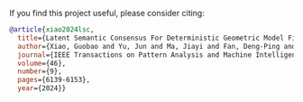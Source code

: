 If you find this project useful, please consider citing:

```bibtex
@article{xiao2024lsc,
  title={Latent Semantic Consensus For Deterministic Geometric Model Fitting},
  author={Xiao, Guobao and Yu, Jun and Ma, Jiayi and Fan, Deng-Ping and Shao, Ling},
  journal={IEEE Transactions on Pattern Analysis and Machine Intelligence (TPAMI)},
  volume={46},
  number={9},
  pages={6139-6153},
  year={2024}}
```
